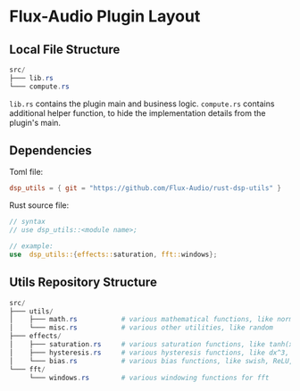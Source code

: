 # Flux-Audio Plugin Layout

## Local File Structure
```ps1
src/
├─── lib.rs
└─── compute.rs
```
``lib.rs`` contains the plugin main and business logic.
``compute.rs`` contains additional helper function, to hide the implementation details from the plugin's main.

## Dependencies
Toml file:
```toml
dsp_utils = { git = "https://github.com/Flux-Audio/rust-dsp-utils" }
```

Rust source file:
````rust
// syntax
// use dsp_utils::<module name>;

// example:
use  dsp_utils::{effects::saturation, fft::windows};
````


## Utils Repository Structure
````ps1
src/
├─── utils/
│    ├─── math.rs           # various mathematical functions, like normalization, median, ...
│    └─── misc.rs           # various other utilities, like random
├─── effects/
│    ├─── saturation.rs     # various saturation functions, like tanh(x), soft-clip, ...
│    ├─── hysteresis.rs     # various hysteresis functions, like dx^3, ...
│    └─── bias.rs           # various bias functions, like swish, ReLU, ...
└─── fft/
     └─── windows.rs        # various windowing functions for fft
````
